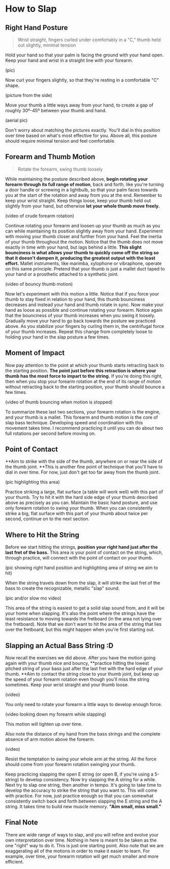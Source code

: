 # How to Slap

## Right Hand Posture

> Wrist straight, fingers curled under comfortably in a "C," thumb held out slightly, minimal tension

Hold your hand so that your palm is facing the ground with your hand open. Keep your hand and wrist in a straight line with your forearm.

\(pic\)

Now curl your fingers slightly, so that they're resting in a comfortable "C" shape.

\(picture from the side\)

Move your thumb a little ways away from your hand, to create a gap of roughly 30º-45º between your thumb and hand.

\(aerial pic\)

Don't worry about matching the pictures exactly. You'll dial in this position over time based on what's most effective for you. Above all, this posture should require minimal tension and feel comfortable.

## Forearm and Thumb Motion

> Rotate the forearm, swing thumb loosely

While maintaining the posture described above, **begin rotating your forearm through its full range of motion**, back and forth, like you're turning a door handle or screwing in a lightbulb, so that your palm faces towards you at the start of the rotation and away from you at the end. Remember to keep your wrist straight. Keep things loose, keep your thumb held out slightly from your hand, but otherwise **let your whole thumb move freely.**

\(video of crude forearm rotation\)

Continue rotating your forearm and loosen up your thumb as much as you can while maintaining its position slightly away from your hand. Experiment with moving your thumb closer and further from your hand. Feel the inertia of your thumb throughout the motion. Notice that the thumb does not move exactly in time with your hand, but lags behind a little. **This slight bounciness is what allows your thumb to quickly come off the string so that it doesn't dampen it, producing the greatest output with the least effort.** Mallet instruments, like marimba, xylophone or vibraphone, operate on this same principle. Pretend that your thumb is just a mallet duct taped to your hand or a prosthetic attached to a synthetic joint.

\(video of bouncy thumb motion\)

Now let's experiment with this motion a little. Notice that if you force your thumb to stay fixed in relation to your hand, this thumb bounciness decreases and instead your hand and thumb rotate in sync. Now make your hand as loose as possible and continue rotating your forearm. Notice again that the bounciness of your thumb increases when you swing it loosely. Gradually move your hand to go back towards the posture we practiced above. As you stabilize your fingers by curling them in, the centrifugal force of your thumb increases. Repeat this change from completely loose to holding your hand in the slap posture a few times.

## Moment of Impact

Now pay attention to the point at which your thumb starts retracting back to the starting position. **The point just before this retraction is where your thumb has the most force to impart to the string.** If you're doing this right, then when you stop your forearm rotation at the end of its range of motion without retracting back to the starting position, your thumb should bounce a few times.

\(video of thumb bouncing when motion is stopped\)

To summarize these last two sections, your forearm rotation is the engine, and your thumb is a mallet. This forearm and thumb motion is the core of slap bass technique. Developing speed and coordination with this movement takes time. I recommend practicing it until you can do about two full rotations per second before moving on.

## Point of Contact

**Aim to strike with the side of the thumb, anywhere on or near the side of the thumb joint. **This is another fine point of technique that you'll have to dial in over time. For now, just don't get too far away from the thumb joint.

\(pic highlighting this area\)

Practice striking a large, flat surface \(a table will work well\) with this part of your thumb. Try to hit it with the hard side edge of your thumb described above as precisely as you can. Maintain the basic hand posture, and use only forearm rotation to swing your thumb. When you can consistently strike a big, flat surface with this part of your thumb about twice per second, continue on to the next section.

## Where to Hit the String

Before we start hitting the strings, **position your right hand just after the last fret of the bass.** This area is your point of contact on the string, which, through practice, will connect with the point of contact on your thumb.

\(pic showing right hand position and highlighting area of string we aim to hit\)

When the string travels down from the slap, it will strike the last fret of the bass to create the recognizable, metallic "slap" sound.

\(pic and/or slow mo video\)

This area of the string is easiest to get a solid slap sound from, and it will be your home when slapping. It's also the point where the strings have the least resistance to moving towards the fretboard \(in the area not lying over the fretboard\). Note that we don't want to hit the area of the string that lies over the fretboard, but this might happen when you're first starting out.

## Slapping an Actual Bass String :D

Now recall the exercises we did above. After you have the motion going again with your thumb nice and bouncy, **practice hitting the lowest pitched string of your bass just after the last fret with the hard edge of your thumb. **Aim to contact the string close to your thumb joint, but keep up the speed of your forearm rotation even though you'll miss the string sometimes. Keep your wrist straight and your thumb loose.

\(video\)

You only need to rotate your forearm a little ways to develop enough force.

\(video looking down my forearm while slapping\)

This motion will tighten up over time.

Also note the distance of my hand from the bass strings and the complete absence of arm motion above the forearm.

\(video\)

Resist the temptation to swing your whole arm at the string. All the force should come from your forearm rotation swinging your thumb.

Keep practicing slapping the open E string \(or open B, if you're using a 5-string\) to develop consistency. Now try slapping the A string for a while. Next try to slap one string, then another in tempo. It's going to take time to develop the accuracy to strike the string that you want to. This will come with practice. For now, just practice enough so that you can somewhat consistently switch back and forth between slapping the E string and the A string. It takes time to build new muscle memory. **"Aim small, miss small."**

## Final Note

There are wide range of ways to slap, and you will refine and evolve your own interpretation over time. Nothing in here is meant to be taken as the one "right" way to do it. This is just one starting point. Also note that we are exaggerating all of the motions in order to make it easier to learn. For example, over time, your forearm rotation will get much smaller and more efficient.



